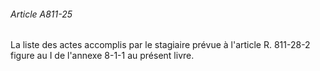 ###### Article A811-25

La liste des actes accomplis par le stagiaire prévue à l'article R. 811-28-2 figure au I de l'annexe 8-1-1 au présent livre.

